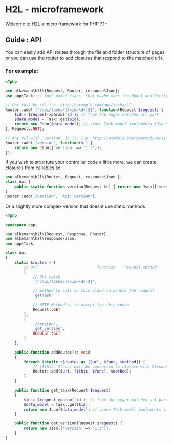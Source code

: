 # H2L - microframework

Welcome to H2L a micro framework for PHP 7.1+

## Guide : API

You can easily add API routes through the file and folder structure of pages, or you can use the router to add closures
that respond to the matched urls.

### For example:

```php
<?php

use alkemann\h2l\{Request, Router, response\Json};
use app\Task; // Your model class  that maybe uses the Model and Entity traits

// Get task by id, i.e. http://example.com/api/tasks/12
Router::add('|^/api/tasks/(?<id>\d+)$|', function(Request $request) {
    $id = $request->param('id'); // from the regex matched url part
    $data_model = Task::get($id);
    return new Json($data_model); // since Task model implements \JsonSerializable
}, Request::GET);

// Any url with `version` in it, i.e. http://example.com/somethi/versionista
Router::add('/version', function($r) {
    return new Json(['version' => '1.3']);
});
```

If you wish to structure your controller code a little more, we can create closures from callables so:

```php
use alkemann\h2l\{Router, Request, response\Json };
class Api {
    public static function version(Request $r) { return new Json(['version' => '1.0']); }
}
Router::add('/version', 'Api::version');
```

Or a slightly more complex version that doesnt use static methods

```php
<?php

namespace app;

use alkemann\h2l\{Request, Response, Router};
use alkemann\h2l\response\Json;
use app\Task;

class Api
{
    static $routes = [
        // Url                          function    request method
        [
            // Url match
            '|^/api/tasks/(?<id>\d+)$|',

            // method to call in this class to handle the request
            'getTask'

            // HTTP Method(s) to accept for this route
            Request::GET
        ],
        [
            '/version',
            'get_version',
            REQUEST::GET
        ]
    ];

    public function addRoutes(): void
    {
        foreach (static::$routes as [$url, $func, $method]) {
            // [$this, $func] will be converted to closure with Closure::fromCallable
            Router::add($url, [$this, $func], $method);
        }
    }

    public function get_task(Request $request)
    {
        $id = $request->param('id'); // from the regex matched url part
        $data_model = Task::get($id);
        return new Json($data_model); // since Task model implements \JsonSerializable
    }

    public function get_version(Request $request) {
        return new Json(['version' => '1.3']);
    }
}
```